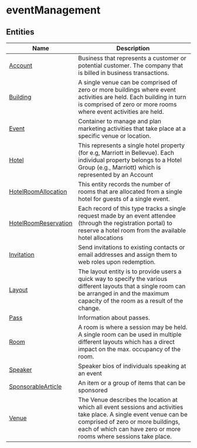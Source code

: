 
# eventManagement


## Entities

|Name|Description|
|---|---|
|[Account](Account.cdm.json)|Business that represents a customer or potential customer. The company that is billed in business transactions.  |
|[Building](Building.cdm.json)|A single venue can be comprised of zero or more buildings where event activities are held. Each building in turn is comprised of zero or more rooms where event activities are held.  |
|[Event](Event.cdm.json)|Container to manage and plan marketing activities that take place at a specific venue or location.  |
|[Hotel](Hotel.cdm.json)|This represents a single hotel property (for e.g, Marriott in Bellevue). Each individual property belongs to a Hotel Group (e.g., Marriott) which is represented by an Account  |
|[HotelRoomAllocation](HotelRoomAllocation.cdm.json)|This entity records the number of rooms that are allocated from a single hotel for guests of a single event.  |
|[HotelRoomReservation](HotelRoomReservation.cdm.json)|Each record of this type tracks a single request made by an event attendee (through the registration portal) to reserve a hotel room from the available hotel allocations  |
|[Invitation](Invitation.cdm.json)|Send invitations to existing contacts or email addresses and assign them to web roles upon redemption.  |
|[Layout](Layout.cdm.json)|The layout entity is to provide users a quick way to specify the various different layouts that a single room can be arranged in and the maximum capacity of the room as a result of the change.  |
|[Pass](Pass.cdm.json)|Information about passes.  |
|[Room](Room.cdm.json)|A room is where a session may be held. A single room can be used in multiple different layouts which has a direct impact on the max. occupancy of the room.  |
|[Speaker](Speaker.cdm.json)|Speaker bios of individuals speaking at an event  |
|[SponsorableArticle](SponsorableArticle.cdm.json)|An item or a group of items that can be sponsored  |
|[Venue](Venue.cdm.json)|The Venue describes the location at which all event sessions and activities take place. A single event venue can be comprised of zero or more buildings, each of which can have zero or more rooms where sessions take place.  |
